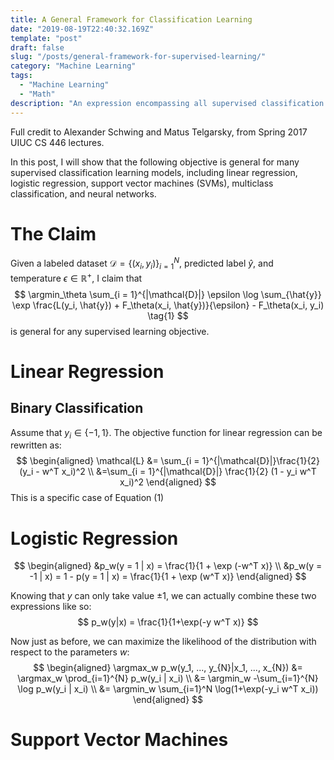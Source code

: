 ```yaml
---
title: A General Framework for Classification Learning
date: "2019-08-19T22:40:32.169Z"
template: "post"
draft: false
slug: "/posts/general-framework-for-supervised-learning/"
category: "Machine Learning"
tags:
  - "Machine Learning"
  - "Math"
description: "An expression encompassing all supervised classification learning models."
---
```


Full credit to Alexander Schwing and Matus Telgarsky, from Spring 2017 UIUC CS 446 lectures.

In this post, I will show that the following objective is general for many supervised classification learning models, including linear regression, logistic regression, support vector machines (SVMs), multiclass classification, and neural networks. 

# The Claim
Given a labeled dataset $\mathcal{D} = \{(x_i, y_i)\}_{i=1}^N$, predicted label $\hat{y}$, and temperature $\epsilon \in \mathbb{R}^+$, I claim that
$$
\argmin_\theta \sum_{i = 1}^{|\mathcal{D}|} \epsilon \log \sum_{\hat{y}} \exp \frac{L(y_i, \hat{y}) + F_\theta(x_i, \hat{y})}{\epsilon} - F_\theta(x_i, y_i) \tag{1}
$$
is general for any supervised learning objective.

# Linear Regression
## Binary Classification
Assume that $y_i \in \{-1, 1\}$. The objective function for linear regression can be rewritten as:
$$
\begin{aligned}
\mathcal{L} &= \sum_{i = 1}^{|\mathcal{D}|}\frac{1}{2} (y_i - w^T x_i)^2 \\
 &=\sum_{i = 1}^{|\mathcal{D}|} \frac{1}{2} (1 - y_i w^T x_i)^2
\end{aligned}
$$
This is a specific case of Equation $(1)$ 

# Logistic Regression
$$
\begin{aligned}
&p_w(y = 1 | x) = \frac{1}{1 + \exp (-w^T x)} \\
&p_w(y = -1 | x) = 1 - p(y = 1 | x) = \frac{1}{1 + \exp (w^T x)}
\end{aligned}
$$

Knowing that $y$ can only take value $\pm 1$, we can actually combine these two expressions like so:
$$
p_w(y|x) = \frac{1}{1+\exp(-y w^T x)}
$$

Now just as before, we can maximize the likelihood of the distribution with respect to the parameters $w$:
$$
\begin{aligned}
\argmax_w p_w(y_1, ..., y_{N}|x_1, ..., x_{N}) &= \argmax_w \prod_{i=1}^{N} p_w(y_i | x_i) \\
&= \argmin_w -\sum_{i=1}^{N} \log p_w(y_i | x_i) \\
&= \argmin_w \sum_{i=1}^N \log(1+\exp(-y_i w^T x_i))
\end{aligned}
$$

# Support Vector Machines